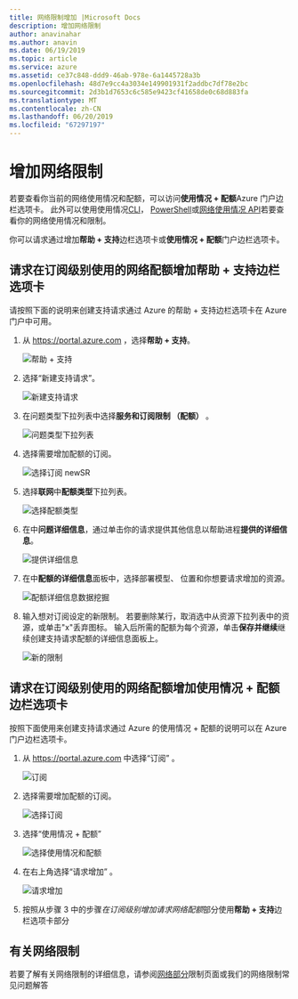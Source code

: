 ```yaml
---
title: 网络限制增加 |Microsoft Docs
description: 增加网络限制
author: anavinahar
ms.author: anavin
ms.date: 06/19/2019
ms.topic: article
ms.service: azure
ms.assetid: ce37c848-ddd9-46ab-978e-6a1445728a3b
ms.openlocfilehash: 48d7e9cc4a3034e149901931f2addbc7df78e2bc
ms.sourcegitcommit: 2d3b1d7653c6c585e9423cf41658de0c68d883fa
ms.translationtype: MT
ms.contentlocale: zh-CN
ms.lasthandoff: 06/20/2019
ms.locfileid: "67297197"
---
```

# <a name="networking-limit-increase"></a>增加网络限制

若要查看你当前的网络使用情况和配额，可以访问**使用情况 + 配额**Azure 门户边栏选项卡。 此外可以使用使用情况[CLI](https://docs.microsoft.com//cli/azure/network?view=azure-cli-latest#az-network-list-usages)， [PowerShell](https://docs.microsoft.com/powershell/module/azurerm.network/get-azurermnetworkusage?view=azurermps-6.13.0)或[网络使用情况 API](https://docs.microsoft.com/rest/api/virtualnetwork/virtualnetworks/listusage)若要查看你的网络使用情况和限制。

你可以请求通过增加**帮助 + 支持**边栏选项卡或**使用情况 + 配额**门户边栏选项卡。

## <a name="request-networking-quota-increase-at-subscription-level-using-the-help--support-blade"></a>请求在订阅级别使用的网络配额增加**帮助 + 支持**边栏选项卡

请按照下面的说明来创建支持请求通过 Azure 的帮助 + 支持边栏选项卡在 Azure 门户中可用。 

1. 从 https://portal.azure.com ，选择**帮助 + 支持**。

    ![帮助 + 支持](./media/resource-manager-core-quotas-request/helpsupport.png)
 
2.  选择“新建支持请求”。  

    ![新建支持请求](./media/resource-manager-core-quotas-request/newsupportrequest.png)

3. 在问题类型下拉列表中选择**服务和订阅限制 （配额）** 。

    ![问题类型下拉列表](./media/resource-manager-core-quotas-request/issuetypedropdown.png)

4. 选择需要增加配额的订阅。

    ![选择订阅 newSR](./media/resource-manager-core-quotas-request/select-subscription-sr.png)
   
5. 选择**联网**中**配额类型**下拉列表。 

    ![选择配额类型](./media/networking-quota-request/select-quota-type-network.png)

6. 在中**问题详细信息**，通过单击你的请求提供其他信息以帮助进程**提供的详细信息**。

    ![提供详细信息](./media/resource-manager-core-quotas-request/provide-details.png)

7. 在中**配额的详细信息**面板中，选择部署模型、 位置和你想要请求增加的资源。

    ![配额详细信息数据挖掘](./media/networking-quota-request/quota-details-network.png)

8.  输入想对订阅设定的新限制。 若要删除某行，取消选中从资源下拉列表中的资源，或单击"x"丢弃图标。 输入后所需的配额为每个资源，单击**保存并继续**继续创建支持请求配额的详细信息面板上。

    ![新的限制](./media/networking-quota-request/network-new-limits.png)


## <a name="request-networking-quota-increase-at-subscription-level-using-usages--quota-blade"></a>请求在订阅级别使用的网络配额增加**使用情况 + 配额**边栏选项卡

按照下面使用来创建支持请求通过 Azure 的使用情况 + 配额的说明可以在 Azure 门户边栏选项卡。 

1. 从 https://portal.azure.com 中选择“订阅”  。

    ![订阅](./media/resource-manager-core-quotas-request/subscriptions.png)

2. 选择需要增加配额的订阅。

    ![选择订阅](./media/resource-manager-core-quotas-request/select-subscription.png)

3. 选择“使用情况 + 配额” 

    ![选择使用情况和配额](./media/resource-manager-core-quotas-request/select-usage-quotas.png)

4. 在右上角选择“请求增加”  。

    ![请求增加](./media/resource-manager-core-quotas-request/request-increase.png)

5. 按照从步骤 3 中的步骤*在订阅级别增加请求网络配额*部分使用**帮助 + 支持**边栏选项卡部分

## <a name="about-networking-limits"></a>有关网络限制

若要了解有关网络限制的详细信息，请参阅[网络部分](../azure-subscription-service-limits.md#networking-limits)限制页面或我们的网络限制常见问题解答